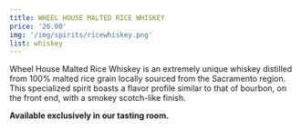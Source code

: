 ```yaml
---
title: WHEEL HOUSE MALTED RICE WHISKEY
price: '26.00'
img: '/img/spirits/ricewhiskey.png'
list: whiskey
---
```

Wheel House Malted Rice Whiskey is an extremely unique whiskey distilled from 100% malted rice grain locally sourced from the Sacramento region. This specialized spirit boasts a flavor profile similar to that of bourbon, on the front end, with a smokey scotch-like finish.

**Available exclusively in our tasting room.**